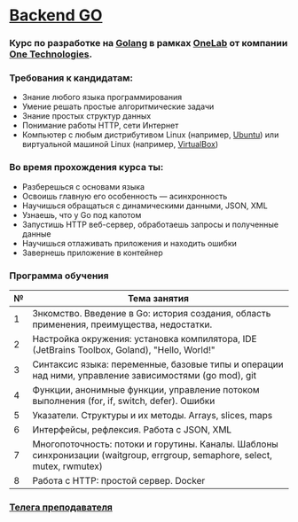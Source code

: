 # [Backend GO](https://lab.one.kz/#request)
### Курс по разработке на [Golang](https://golang.org) в рамках [OneLab](https://lab.one.kz) от компании [One Technologies](https://one.kz). 

### Требования к кандидатам:
- Знание любого языка программирования
- Умение решать простые алгоритмические задачи
- Знание простых структур данных
- Понимание работы HTTP, сети Интернет
- Компьютер с любым дистрибутивом Linux (например, [Ubuntu](https://ubuntu.com/)) или виртуальной машиной Linux (например, [VirtualBox](https://www.virtualbox.org/))

### Во время прохождения курса ты:
- Разберешься с основами языка
- Освоишь главную его особенность — асинхронность
- Научишься обращаться с динамическими данными, JSON, XML
- Узнаешь, что у Go под капотом
- Запустишь HTTP веб-cервер, обработаешь запросы и полученные данные
- Научишься отлаживать приложения и находить ошибки
- Завернешь приложение в контейнер

### Программа обучения
| № | Тема занятия |
|---|---|
| 1 | Знкомство. Введение в Go: история создания, область применения, преимущества, недостатки. |
| 2 | Настройка окружения: установка компилятора, IDE (JetBrains Toolbox, Goland), "Hello, World!" |
| 3 | Синтаксис языка: переменные, базовые типы и операции над ними, управление зависимостями (go mod), git |
| 4 | Функции, анонимные функции, управление потоком выполнения (for, if, switch, defer). Ошибки |
| 5 | Указатели. Структуры и их методы. Arrays, slices, maps |
| 6 | Интерфейсы, рефлексия. Работа с JSON, XML |
| 7 | Многопоточность: потоки и горутины. Каналы. Шаблоны синхронизации (waitgroup, errgroup, semaphore, select, mutex, rwmutex) |
| 8 | Работа с HTTP: простой сервер. Docker |

### [Телега преподавателя](https://t.me/weightlight)

